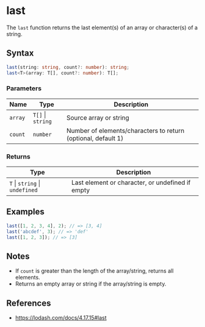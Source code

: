 # last

The `last` function returns the last element(s) of an array or character(s) of a string.

## Syntax

```typescript
last(string: string, count?: number): string;
last<T>(array: T[], count?: number): T[];
```

### Parameters

| Name     | Type               | Description                    |
|----------|--------------------|--------------------------------|
| `array`  | `T[]` \| `string`   | Source array or string         |
| `count`  | `number`           | Number of elements/characters to return (optional, default 1) |

### Returns

| Type                        | Description                                               |
|-----------------------------|-----------------------------------------------------------|
| `T` \| `string` \| `undefined` | Last element or character, or undefined if empty         |

## Examples

```typescript
last([1, 2, 3, 4], 2); // => [3, 4]
last('abcdef', 3); // => 'def'
last([1, 2, 3]); // => [3]
```

## Notes

* If `count` is greater than the length of the array/string, returns all elements.
* Returns an empty array or string if the array/string is empty.

## References

* https://lodash.com/docs/4.17.15#last